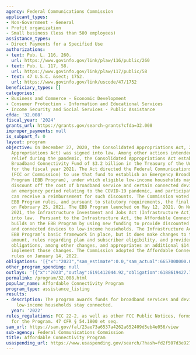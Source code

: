 ```yaml
---
agency: Federal Communications Commission
applicant_types:
- Non-Government - General
- Profit organization
- Small business (less than 500 employees)
assistance_types:
- Direct Payments for a Specified Use
authorizations:
- text: Pub. L. 116, 260.
  url: https://www.govinfo.gov/link/plaw/116/public/260
- text: Pub. L. 117, 58.
  url: https://www.govinfo.gov/link/plaw/117/public/58
- text: 47 U.S.C. &sect; 1752.
  url: https://www.govinfo.gov/link/uscode/47/1752
beneficiary_types: []
categories:
- Business and Commerce - Economic Development
- Consumer Protection - Information and Educational Services
- Income Security and Social Services - Public Assistance
cfda: '32.008'
fiscal_year: '2024'
grants_url: https://grants.gov/search-grants?cfda=32.008
improper_payments: null
is_subpart_f: 0
layout: program
objective: On December 27, 2020, the Consolidated Appropriations Act, 2021 (Consolidated
  Appropriations Act) was signed into law. Among other actions intended to provide
  relief during the pandemic, the Consolidated Appropriations Act established an Emergency
  Broadband Connectivity Fund of $3.2 billion in the Treasury of the United States
  for the fiscal year 2021. The Act directed the Federal Communications Commission
  (FCC or Commission) to use that fund to establish an Emergency Broadband Benefit
  Program (EBB Program), under which eligible low-income households may receive a
  discount off the cost of broadband service and certain connected devices during
  an emergency period relating to the COVID-19 pandemic, and participating providers
  can receive a reimbursement for such discounts. The Commission voted to adopt the
  EBB Program rules, and pursuant to statutory requirements, the final order was adopted
  on February 25, 2021. The EBB Program launched on May 12, 2021. On November 15,
  2021, the Infrastructure Investment and Jobs Act (Infrastructure Act) was signed
  into law.  Pursuant to the Infrastructure Act, the Affordable Connectivity Program
  builds on the EBB Program by using new funding to provide discounted broadband service
  and connected devices to low-income households. The Infrastructure Act leaves the
  EBB Program’s basic framework in place, but it does make changes to the benefit
  amount, rules regarding plan and subscriber eligibility, and providers’ public promotion
  obligations, among other changes, and appropriates an additional $14.2 billion to
  implement those changes. The Commission adopted the Affordable Connectivity Program
  rules on January 14, 2022.
obligations: '[{"x":"2023","sam_estimate":0.0,"sam_actual":6657000000.0,"usa_spending_actual":6138079216.53},{"x":"2024","sam_estimate":0.0,"sam_actual":5302000000.0,"usa_spending_actual":5948945312.7},{"x":"2025","sam_estimate":0.0,"sam_actual":0.0,"usa_spending_actual":-2280044.55}]'
other_program_spending: null
outlays: '[{"x":"2023","outlay":6191412044.92,"obligation":6188619427.76},{"x":"2024","outlay":5865724993.9,"obligation":5958770584.33},{"x":"2025","outlay":0.0,"obligation":0.0}]'
permalink: /program/32.008.html
popular_name: Affordable Connectivity Program
program_type: assistance_listing
results:
- description: The program awards funds for broadband services and devices to help
    low-income households stay connected.
  year: '2022'
rules_regulations: FCC 22-2, as well as other FCC Public Notices, forms, and announcement
  for the Program. 47 CFR § 54.1800 et seq.
sam_url: https://sam.gov/fal/23ae73a6537a4262a652409d5eb4e056/view
sub-agency: Federal Communications Commission
title: Affordable Connectivity Program
usaspending_url: https://www.usaspending.gov/search/?hash=fd2f507d3e9272122511d4da1a3589c4
---
```

